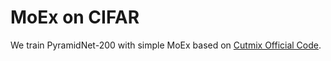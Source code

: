 # MoEx on CIFAR

We train PyramidNet-200 with simple MoEx based on [Cutmix Official Code](https://github.com/clovaai/CutMix-PyTorch). 

